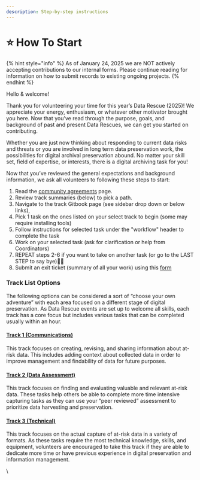 ```yaml
---
description: Step-by-step instructions
---
```


# ⭐ How To Start

{% hint style="info" %}
As of January 24, 2025 we are NOT actively accepting contributions to our internal forms. Please continue reading for information on how to submit records to existing ongoing projects.
{% endhint %}

Hello & welcome!

Thank you for volunteering your time for this year’s Data Rescue (2025)! We appreciate your energy, enthusiasm, or whatever other motivator brought you here. Now that you’ve read through the purpose, goals, and background of past and present Data Rescues, we can get you started on contributing.

Whether you are just now thinking about responding to current data risks and threats or you are involved in long term data preservation work, the possibilities for digital archival preservation abound. No matter your skill set, field of expertise, or interests, there is a digital archiving task for you!

Now that you’ve reviewed the general expectations and background information, we ask all volunteers to following these steps to start:

1. Read the [community agreements](../) page.&#x20;
2. Review track summaries (below) to pick a path.&#x20;
3. Navigate to the track Gitbook page (see sidebar drop down or below links),&#x20;
4. Pick 1 task on the ones listed on your select track to begin (some may require installing tools)
5. Follow instructions for selected task under the "workflow" header to complete the task
6. Work on your selected task (ask for clarification or help from Coordinators)
7. REPEAT steps 2-6 if you want to take on another task (or go to the LAST STEP to say bye)👋🏼&#x20;
8. Submit an exit ticket (summary of all your work) using this [form](https://docs.google.com/forms/d/e/1FAIpQLSdTiK6Y6VZCgM7vZg4Mj3PDUIyxeKxecHOUzqcOtGh6AmbnCw/viewform?usp=header)

### Track List Options

The following options can be considered a sort of “choose your own adventure” with each area focused on a different stage of digital preservation. As Data Rescue events are set up to welcome all skills, each track has a core focus but includes various tasks that can be completed usually within an hour.

#### [Track 1  (Communications)](track-1-communications.md)

This track focuses on creating, revising, and sharing information about at-risk data. This includes adding context about collected data in order to improve management and findability of data for future purposes.

#### [Track 2  (Data Assessment)](track-2-data-assessment.md)

This track focuses on finding and evaluating valuable and relevant at-risk data. These tasks help others be able to complete more time intensive capturing tasks as they can use your “peer reviewed” assessment to prioritize data harvesting and preservation.

#### [Track 3 (Technical)](track-3-technical.md)

This track focuses on the actual capture of at-risk data in a variety of formats. As these tasks require the most technical knowledge, skills, and equipment, volunteers are encouraged to take this track if they are able to dedicate more time or have previous experience in digital preservation and information management.

\
